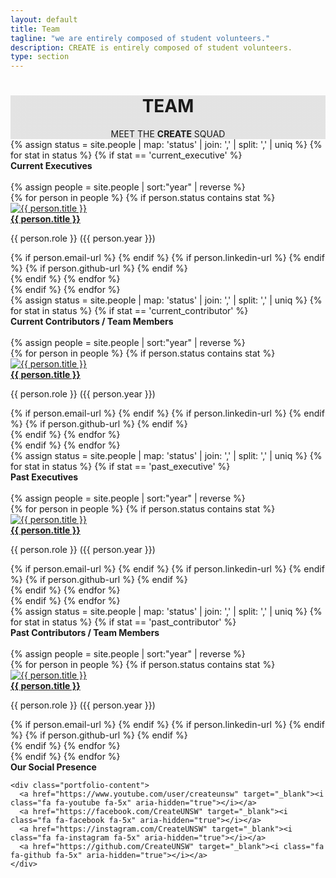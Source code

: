 ```yaml
---
layout: default
title: Team
tagline: "we are entirely composed of student volunteers."
description: CREATE is entirely composed of student volunteers.
type: section
---
```


<style type="text/css">
.team-cover {
  background-image: linear-gradient( rgba(0, 0, 0, 0.1), rgba(0, 0, 0, 0.1) ), url(https://scontent-syd2-1.xx.fbcdn.net/v/t1.0-9/14568197_657783307730461_165885174753342049_n.jpg?oh=2883a74caaea7d244e993f4e02abea9f&oe=593C5AB3);
  background-attachment: fixed;
}
</style>

<div class="jumbotron general-cover team-cover" >
  <div class="wrapper">
    <center>
      <h1><b>TEAM</b></h1>
      <span>MEET THE <b>CREATE</b> SQUAD</span>
    </center>
  </div>
</div>


<!---- CURRENT EXECUTIVES ---->
<div class="wrapper">
{% assign status =  site.people | map: 'status' | join: ','  | split: ',' | uniq %}
{% for stat in status %}
  {% if stat == 'current_executive' %}
  <div class="postBody">
    <div class="manual-post">
      <div class="manual manual-title" id="{{ stat }}">
        <i class="fa fa-user fa-lg" aria-hidden="true"></i>
        <strong>Current Executives</strong>
      </div>
    </div><br>
    {% assign people = site.people | sort:"year" | reverse %}
    <div class="product-pod">
    {% for person in people %}
      {% if person.status contains stat %}
      <a href="{{ site.baseurl }}{{ person.url }}">
      <div class="card" >
        <img src="{{ person.face-url }}" alt="{{ person.title }}">
        <div class="profile-container">
        <b><a href="{{ site.baseurl }}{{ person.url }}">{{ person.title }}</a></b>
        <p>{{ person.role }} ({{ person.year }})</p>
        {% if person.email-url  %}
          <a href="mailto:{{ person.email-url }}" target="_blank" class="btn btn-secondary"><i class="fa fa-envelope-o"></i></a>
        {% endif %}
        {% if person.linkedin-url  %}
          <a href="{{ person.linkedin-url }}" target="_blank" class="btn btn-secondary"><i class="fa fa-linkedin"></i></a>
        {% endif %}
        {% if person.github-url  %}
          <a href="{{ person.github-url }}" target="_blank" class="btn btn-secondary"><i class="fa fa-github"></i></a>
        {% endif %}
        </div>
      </div>
      </a>
      {% endif %}
    {% endfor %}
    </div>
  </div>
  {% endif %}
{% endfor %}
</div>

<!---- CURRENT CONTRIBUTORS ---->
<div class="wrapper">
{% assign status =  site.people | map: 'status' | join: ','  | split: ',' | uniq %}
{% for stat in status %}
  {% if stat == 'current_contributor' %}
  <div class="postBody">
    <div class="manual-post">
      <div class="manual manual-title" id="{{ stat }}">
        <i class="fa fa-user fa-lg" aria-hidden="true"></i>
        <strong>Current Contributors / Team Members</strong>
      </div>
    </div><br>
    {% assign people = site.people | sort:"year" | reverse %}
    <div class="product-pod">
    {% for person in people %}
      {% if person.status contains stat %}
      <a href="{{ site.baseurl }}{{ person.url }}">
      <div class="card" >
        <img src="{{ person.face-url }}" alt="{{ person.title }}">
        <div class="profile-container">
        <b><a href="{{ site.baseurl }}{{ person.url }}">{{ person.title }}</a></b>
        <p>{{ person.role }} ({{ person.year }})</p>
        {% if person.email-url  %}
          <a href="mailto:{{ person.email-url }}" target="_blank" class="btn btn-secondary"><i class="fa fa-envelope-o"></i></a>
        {% endif %}
        {% if person.linkedin-url  %}
          <a href="{{ person.linkedin-url }}" target="_blank" class="btn btn-secondary"><i class="fa fa-linkedin"></i></a>
        {% endif %}
        {% if person.github-url  %}
          <a href="{{ person.github-url }}" target="_blank" class="btn btn-secondary"><i class="fa fa-github"></i></a>
        {% endif %}
        </div>
      </div>
      </a>
      {% endif %}
    {% endfor %}
    </div>
  </div>
  {% endif %}
{% endfor %}
</div>



<!---- PAST EXECUTIVES ---->
<div class="wrapper">
{% assign status =  site.people | map: 'status' | join: ','  | split: ',' | uniq %}
{% for stat in status %}
  {% if stat == 'past_executive' %}
  <div class="postBody">
    <div class="manual-post">
      <div class="manual manual-title" id="{{ stat }}">
        <i class="fa fa-user fa-lg" aria-hidden="true"></i>
        <strong>Past Executives</strong>
      </div>
    </div><br>
    {% assign people = site.people | sort:"year" | reverse %}
    <div class="product-pod">
    {% for person in people %}
      {% if person.status contains stat %}
      <a href="{{ site.baseurl }}{{ person.url }}">
      <div class="card" >
        <img src="{{ person.face-url }}" alt="{{ person.title }}">
        <div class="profile-container">
        <b><a href="{{ site.baseurl }}{{ person.url }}">{{ person.title }}</a></b>
        <p>{{ person.role }} ({{ person.year }})</p>
        {% if person.email-url  %}
          <a href="mailto:{{ person.email-url }}" target="_blank" class="btn btn-secondary"><i class="fa fa-envelope-o"></i></a>
        {% endif %}
        {% if person.linkedin-url  %}
          <a href="{{ person.linkedin-url }}" target="_blank" class="btn btn-secondary"><i class="fa fa-linkedin"></i></a>
        {% endif %}
        {% if person.github-url  %}
          <a href="{{ person.github-url }}" target="_blank" class="btn btn-secondary"><i class="fa fa-github"></i></a>
        {% endif %}
        </div>
      </div>
      </a>
      {% endif %}
    {% endfor %}
    </div>
  </div>
  {% endif %}
{% endfor %}
</div>


<!---- PAST CONTRIBUTORS ---->
<div class="wrapper">
{% assign status =  site.people | map: 'status' | join: ','  | split: ',' | uniq %}
{% for stat in status %}
  {% if stat == 'past_contributor' %}
  <div class="postBody">
    <div class="manual-post">
      <div class="manual manual-title" id="{{ stat }}">
        <i class="fa fa-user fa-lg" aria-hidden="true"></i>
        <strong>Past Contributors / Team Members</strong>
      </div>
    </div><br>
    {% assign people = site.people | sort:"year" | reverse %}
    <div class="product-pod">
    {% for person in people %}
      {% if person.status contains stat %}
      <a href="{{ site.baseurl }}{{ person.url }}">
      <div class="card" >
        <img src="{{ person.face-url }}" alt="{{ person.title }}">
        <div class="profile-container">
        <b><a href="{{ site.baseurl }}{{ person.url }}">{{ person.title }}</a></b>
        <p>{{ person.role }} ({{ person.year }})</p>
        {% if person.email-url  %}
          <a href="mailto:{{ person.email-url }}" target="_blank" class="btn btn-secondary"><i class="fa fa-envelope-o"></i></a>
        {% endif %}
        {% if person.linkedin-url  %}
          <a href="{{ person.linkedin-url }}" target="_blank" class="btn btn-secondary"><i class="fa fa-linkedin"></i></a>
        {% endif %}
        {% if person.github-url  %}
          <a href="{{ person.github-url }}" target="_blank" class="btn btn-secondary"><i class="fa fa-github"></i></a>
        {% endif %}
        </div>
      </div>
      </a>
      {% endif %}
    {% endfor %}
    </div>
  </div>
  {% endif %}
{% endfor %}
</div>


<div class="wrapper">
  <div class="manual-post">
    <div class="manual manual-title">
      <i class="fa fa-share-square-o fa-lg" aria-hidden="true"></i>
      <strong>Our Social Presence</strong>
    </div>

    <div class="portfolio-content">
      <a href="https://www.youtube.com/user/createunsw" target="_blank"><i class="fa fa-youtube fa-5x" aria-hidden="true"></i></a>
      <a href="https://facebook.com/CreateUNSW" target="_blank"><i class="fa fa-facebook fa-5x" aria-hidden="true"></i></a>
      <a href="https://instagram.com/CreateUNSW" target="_blank"><i class="fa fa-instagram fa-5x" aria-hidden="true"></i></a>
      <a href="https://github.com/CreateUNSW" target="_blank"><i class="fa fa-github fa-5x" aria-hidden="true"></i></a>
    </div>
  </div>
</div>
